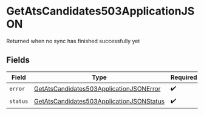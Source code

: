 # GetAtsCandidates503ApplicationJSON

Returned when no sync has finished successfully yet


## Fields

| Field                                                                                                           | Type                                                                                                            | Required                                                                                                        | Description                                                                                                     |
| --------------------------------------------------------------------------------------------------------------- | --------------------------------------------------------------------------------------------------------------- | --------------------------------------------------------------------------------------------------------------- | --------------------------------------------------------------------------------------------------------------- |
| `error`                                                                                                         | [GetAtsCandidates503ApplicationJSONError](../../models/operations/getatscandidates503applicationjsonerror.md)   | :heavy_check_mark:                                                                                              | N/A                                                                                                             |
| `status`                                                                                                        | [GetAtsCandidates503ApplicationJSONStatus](../../models/operations/getatscandidates503applicationjsonstatus.md) | :heavy_check_mark:                                                                                              | N/A                                                                                                             |